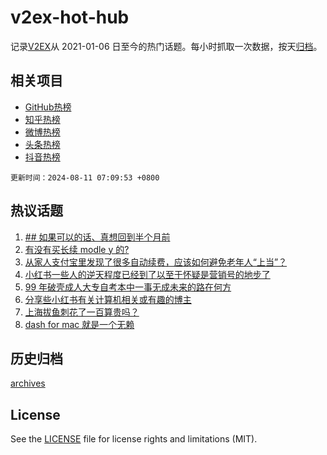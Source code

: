 # v2ex-hot-hub

 记录[V2EX](https://www.v2ex.com/)从 2021-01-06 日至今的热门话题。每小时抓取一次数据，按天[归档](archives)。
 
 ## 相关项目

- [GitHub热榜](https://github.com/lonnyzhang423/github-hot-hub)
- [知乎热榜](https://github.com/lonnyzhang423/zhihu-hot-hub)
- [微博热榜](https://github.com/lonnyzhang423/weibo-hot-hub)
- [头条热榜](https://github.com/lonnyzhang423/toutiao-hot-hub)
- [抖音热榜](https://github.com/lonnyzhang423/douyin-hot-hub)


 `更新时间：2024-08-11 07:09:53 +0800`

## 热议话题

1. [## 如果可以的话、真想回到半个月前](https://www.v2ex.com/t/1063941)
1. [有没有买长续 modle y 的?](https://www.v2ex.com/t/1063944)
1. [从家人支付宝里发现了很多自动续费，应该如何避免老年人“上当”？](https://www.v2ex.com/t/1063967)
1. [小红书一些人的逆天程度已经到了以至于怀疑是营销号的地步了](https://www.v2ex.com/t/1063968)
1. [99 年破壳成人大专自考本中一事无成未来的路在何方](https://www.v2ex.com/t/1063951)
1. [分享些小红书有关计算机相关或有趣的博主](https://www.v2ex.com/t/1064007)
1. [上海拔鱼刺花了一百算贵吗？](https://www.v2ex.com/t/1064013)
1. [dash for mac 就是一个无赖](https://www.v2ex.com/t/1063976)

## 历史归档

[archives](archives)

## License

See the [LICENSE](LICENSE) file for license rights and limitations (MIT).
